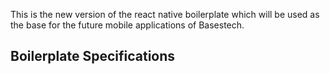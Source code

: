 This is the new version of the react native boilerplate which will be used as the base for the future mobile applications of Basestech.

## Boilerplate Specifications